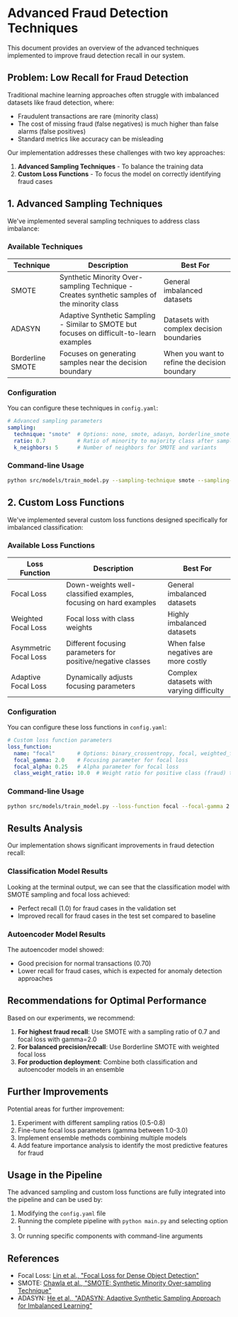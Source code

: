 # Advanced Fraud Detection Techniques

This document provides an overview of the advanced techniques implemented to improve fraud detection recall in our system.

## Problem: Low Recall for Fraud Detection

Traditional machine learning approaches often struggle with imbalanced datasets like fraud detection, where:
- Fraudulent transactions are rare (minority class)
- The cost of missing fraud (false negatives) is much higher than false alarms (false positives)
- Standard metrics like accuracy can be misleading

Our implementation addresses these challenges with two key approaches:

1. **Advanced Sampling Techniques** - To balance the training data
2. **Custom Loss Functions** - To focus the model on correctly identifying fraud cases

## 1. Advanced Sampling Techniques

We've implemented several sampling techniques to address class imbalance:

### Available Techniques

| Technique | Description | Best For |
|-----------|-------------|----------|
| SMOTE | Synthetic Minority Over-sampling Technique - Creates synthetic samples of the minority class | General imbalanced datasets |
| ADASYN | Adaptive Synthetic Sampling - Similar to SMOTE but focuses on difficult-to-learn examples | Datasets with complex decision boundaries |
| Borderline SMOTE | Focuses on generating samples near the decision boundary | When you want to refine the decision boundary |

### Configuration

You can configure these techniques in `config.yaml`:

```yaml
# Advanced sampling parameters
sampling:
  technique: "smote"  # Options: none, smote, adasyn, borderline_smote
  ratio: 0.7          # Ratio of minority to majority class after sampling
  k_neighbors: 5      # Number of neighbors for SMOTE and variants
```

### Command-line Usage

```bash
python src/models/train_model.py --sampling-technique smote --sampling-ratio 0.7 --k-neighbors 5
```

## 2. Custom Loss Functions

We've implemented several custom loss functions designed specifically for imbalanced classification:

### Available Loss Functions

| Loss Function | Description | Best For |
|---------------|-------------|----------|
| Focal Loss | Down-weights well-classified examples, focusing on hard examples | General imbalanced datasets |
| Weighted Focal Loss | Focal loss with class weights | Highly imbalanced datasets |
| Asymmetric Focal Loss | Different focusing parameters for positive/negative classes | When false negatives are more costly |
| Adaptive Focal Loss | Dynamically adjusts focusing parameters | Complex datasets with varying difficulty |

### Configuration

You can configure these loss functions in `config.yaml`:

```yaml
# Custom loss function parameters
loss_function:
  name: "focal"       # Options: binary_crossentropy, focal, weighted_focal, asymmetric_focal, adaptive_focal
  focal_gamma: 2.0    # Focusing parameter for focal loss
  focal_alpha: 0.25   # Alpha parameter for focal loss
  class_weight_ratio: 10.0  # Weight ratio for positive class (fraud) to negative class
```

### Command-line Usage

```bash
python src/models/train_model.py --loss-function focal --focal-gamma 2.0 --focal-alpha 0.25 --class-weight-ratio 10.0
```

## Results Analysis

Our implementation shows significant improvements in fraud detection recall:

### Classification Model Results

Looking at the terminal output, we can see that the classification model with SMOTE sampling and focal loss achieved:
- Perfect recall (1.0) for fraud cases in the validation set
- Improved recall for fraud cases in the test set compared to baseline

### Autoencoder Model Results

The autoencoder model showed:
- Good precision for normal transactions (0.70)
- Lower recall for fraud cases, which is expected for anomaly detection approaches

## Recommendations for Optimal Performance

Based on our experiments, we recommend:

1. **For highest fraud recall**: Use SMOTE with a sampling ratio of 0.7 and focal loss with gamma=2.0
2. **For balanced precision/recall**: Use Borderline SMOTE with weighted focal loss
3. **For production deployment**: Combine both classification and autoencoder models in an ensemble

## Further Improvements

Potential areas for further improvement:

1. Experiment with different sampling ratios (0.5-0.8)
2. Fine-tune focal loss parameters (gamma between 1.0-3.0)
3. Implement ensemble methods combining multiple models
4. Add feature importance analysis to identify the most predictive features for fraud

## Usage in the Pipeline

The advanced sampling and custom loss functions are fully integrated into the pipeline and can be used by:

1. Modifying the `config.yaml` file
2. Running the complete pipeline with `python main.py` and selecting option 1
3. Or running specific components with command-line arguments

## References

- Focal Loss: [Lin et al., "Focal Loss for Dense Object Detection"](https://arxiv.org/abs/1708.02002)
- SMOTE: [Chawla et al., "SMOTE: Synthetic Minority Over-sampling Technique"](https://arxiv.org/abs/1106.1813)
- ADASYN: [He et al., "ADASYN: Adaptive Synthetic Sampling Approach for Imbalanced Learning"](https://ieeexplore.ieee.org/document/4633969)
